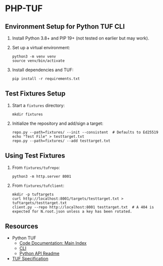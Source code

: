 # PHP-TUF

## Environment Setup for Python TUF CLI

1. Install Python 3.8+ and PIP 19+ (not tested on earlier but may work).
1. Set up a virtual environment:

       python3 -m venv venv
       source venv/bin/activate

1. Install dependencies and TUF:

       pip install -r requirements.txt

## Test Fixtures Setup

1. Start a `fixtures` directory:

       mkdir fixtures

1. Initialize the repository and add/sign a target:

       repo.py --path=fixtures/ --init --consistent  # Defaults to Ed25519
       echo "Test File" > testtarget.txt
       repo.py --path=fixtures/ --add testtarget.txt

## Using Test Fixtures

1. From `fixtures/tufrepo`:

       python3 -m http.server 8001

1. From `fixtures/tufclient`:

       mkdir -p tuftargets
       curl http://localhost:8001/targets/testtarget.txt > tuftargets/testtarget.txt
       client.py --repo http://localhost:8001 testtarget.txt  # A 404 is expected for N.root.json unless a key has been rotated.

## Resources

* Python TUF
  * [Code Documentation: Main Index](https://github.com/theupdateframework/tuf/blob/develop/tuf/README.md)
  * [CLI](https://github.com/theupdateframework/tuf/blob/develop/docs/CLI.md)
  * [Python API Readme](https://github.com/theupdateframework/tuf/blob/develop/tuf/client/README.md)
* [TUF Specification](https://github.com/theupdateframework/specification/blob/master/tuf-spec.md)
